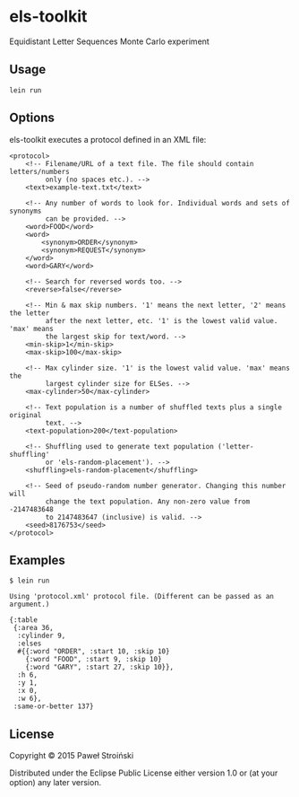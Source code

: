 # els-toolkit

Equidistant Letter Sequences Monte Carlo experiment

## Usage

    lein run

## Options

els-toolkit executes a protocol defined in an XML file:

    <protocol>
        <!-- Filename/URL of a text file. The file should contain letters/numbers
             only (no spaces etc.). -->
        <text>example-text.txt</text>

        <!-- Any number of words to look for. Individual words and sets of synonyms
             can be provided. -->
        <word>FOOD</word>
        <word>
            <synonym>ORDER</synonym>
            <synonym>REQUEST</synonym>
        </word>
        <word>GARY</word>

        <!-- Search for reversed words too. -->
        <reverse>false</reverse>

        <!-- Min & max skip numbers. '1' means the next letter, '2' means the letter
             after the next letter, etc. '1' is the lowest valid value. 'max' means
             the largest skip for text/word. -->
        <min-skip>1</min-skip>
        <max-skip>100</max-skip>

        <!-- Max cylinder size. '1' is the lowest valid value. 'max' means the
             largest cylinder size for ELSes. -->
        <max-cylinder>50</max-cylinder>

        <!-- Text population is a number of shuffled texts plus a single original
             text. -->
        <text-population>200</text-population>

        <!-- Shuffling used to generate text population ('letter-shuffling'
             or 'els-random-placement'). -->
        <shuffling>els-random-placement</shuffling>

        <!-- Seed of pseudo-random number generator. Changing this number will
             change the text population. Any non-zero value from -2147483648
             to 2147483647 (inclusive) is valid. -->
        <seed>8176753</seed>
    </protocol>

## Examples

    $ lein run

    Using 'protocol.xml' protocol file. (Different can be passed as an argument.)

    {:table
     {:area 36,
      :cylinder 9,
      :elses
      #{{:word "ORDER", :start 10, :skip 10}
        {:word "FOOD", :start 9, :skip 10}
        {:word "GARY", :start 27, :skip 10}},
      :h 6,
      :y 1,
      :x 0,
      :w 6},
     :same-or-better 137}

## License

Copyright © 2015 Paweł Stroiński

Distributed under the Eclipse Public License either version 1.0 or (at
your option) any later version.